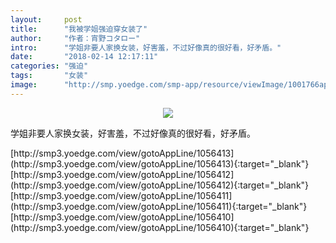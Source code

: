 ```yaml
---
layout:     post
title:      "我被学姐强迫穿女装了"
author:     "作者：宵野コタロー"
intro:      "学姐非要人家换女装，好害羞，不过好像真的很好看，好矛盾。"
date:       "2018-02-14 12:17:11"
categories: "强迫"
tags:       "女装"
image:      "http://smp.yoedge.com/smp-app/resource/viewImage/1001766appline.png"
---
```

<div style="text-align: center">
<p><img src="http://smp.yoedge.com/smp-app/resource/viewImage/1001766appline.png"/></p>
</div>
<p class="post-meta">
<span>学姐非要人家换女装，好害羞，不过好像真的很好看，好矛盾。</span>
</p>
[http://smp3.yoedge.com/view/gotoAppLine/1056413](http://smp3.yoedge.com/view/gotoAppLine/1056413){:target="_blank"}
[http://smp3.yoedge.com/view/gotoAppLine/1056412](http://smp3.yoedge.com/view/gotoAppLine/1056412){:target="_blank"}
[http://smp3.yoedge.com/view/gotoAppLine/1056411](http://smp3.yoedge.com/view/gotoAppLine/1056411){:target="_blank"}
[http://smp3.yoedge.com/view/gotoAppLine/1056410](http://smp3.yoedge.com/view/gotoAppLine/1056410){:target="_blank"}


